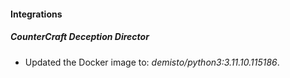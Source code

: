 
#### Integrations

##### CounterCraft Deception Director

- Updated the Docker image to: *demisto/python3:3.11.10.115186*.

